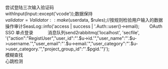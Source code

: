 尝试登陆三次输入验证码  
withInput(Input::except('vcode'));数据保持  
$validator = Validator::make($userdata, $rules);//按规则检验用户输入的数据  
操作审计SeasLog::info('access | success | '.Auth::user()->email);　　
OAuth SSO 单点登录　　　
消息队列send2rabbitmq('localhost', 'secfile', '{"action":"RegistUser","user_id":"'.$u->id.'","user_name":"'.$u->username.'","user_email":"'.$u->email.'","user_category":"'.$u->user_category.'","project_group_id":"'.$pgid.'"}');  
模糊查找  
心跳检测